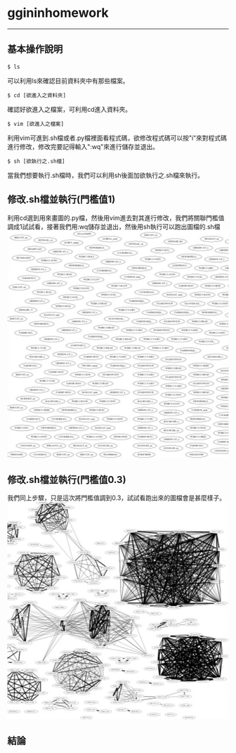 # ggininhomework
---
## 基本操作說明
```
$ ls
```
可以利用ls來確認目前資料夾中有那些檔案。
```
$ cd [欲進入之資料夾]
```
確認好欲進入之檔案，可利用cd進入資料夾。
```
$ vim [欲進入之檔案]
```
利用vim可進到.sh檔或者.py檔裡面看程式碼，欲修改程式碼可以按"i"來對程式碼進行修改，修改完要記得輸入":wq"來進行儲存並退出。
```
$ sh [欲執行之.sh檔]
```
當我們想要執行.sh檔時，我們可以利用sh後面加欲執行之.sh檔來執行。
## 修改.sh檔並執行(門檻值1)
利用cd選到用來畫圖的.py檔，然後用vim進去對其進行修改，我們將關聯門檻值調成1試試看，接著我們用:wq儲存並退出，然後用sh執行可以跑出圖檔的.sh檔
<br>
![](https://github.com/ggininboy/ggininhomework/blob/main/%E9%96%80%E6%AA%BB1.jpg?raw=true)
## 修改.sh檔並執行(門檻值0.3)
我們同上步驟，只是這次將門檻值調到0.3，試試看跑出來的圖檔會是甚麼樣子。
<br>
![](https://github.com/ggininboy/ggininhomework/blob/main/%E9%96%80%E6%AA%BB0.3.jpg?raw=true)
## 結論
